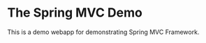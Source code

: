 The Spring MVC Demo
================================

This is a demo webapp for demonstrating Spring MVC Framework.
